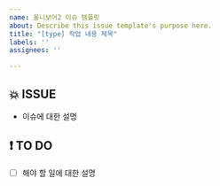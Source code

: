 ```yaml
---
name: 옴니보어2 이슈 템플릿
about: Describe this issue template's purpose here.
title: "[type] 작업 내용 제목"
labels: ''
assignees: ''

---
```


## 💥 ISSUE

- 이슈에 대한 설명

## ❗ TO DO

- [ ] 해야 할 일에 대한 설명
